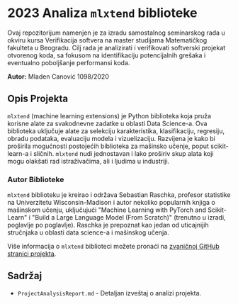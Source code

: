 # 2023 Analiza `mlxtend` biblioteke

Ovaj repozitorijum namenjen je za izradu samostalnog seminarskog rada u okviru kursa Verifikacija softvera na master studijama Matematičkog fakulteta u Beogradu. Cilj rada je analizirati i verifikovati softverski projekat otvorenog koda, sa fokusom na identifikaciju potencijalnih grešaka i eventualno poboljšanje performansi koda.

**Autor:** Mladen Canović 1098/2020

## Opis Projekta
`mlxtend` (machine learning extensions) je Python biblioteka koja pruža korisne alate za svakodnevne zadatke u oblasti Data Science-a. Ova biblioteka uključuje alate za selekciju karakteristika, klasifikaciju, regresiju, obradu podataka, evaluaciju modela i vizuelizaciju. Razvijena je kako bi proširila mogućnosti postojećih biblioteka za mašinsko učenje, poput scikit-learn-a i sličnih. `mlxtend` nudi jednostavan i lako proširiv skup alata koji mogu olakšati rad istraživačima, ali i ljudima u industriji.

### Autor Biblioteke

`mlxtend` biblioteku je kreirao i održava Sebastian Raschka, profesor statistike na Univerzitetu Wisconsin-Madison i autor nekoliko popularnih knjiga o mašinskom učenju, uključujući "Machine Learning with PyTorch and Scikit-Learn" i "Build a Large Language Model (From Scratch)" (trenutno u izradi, poglavlje po poglavlje). Raschka je prepoznat kao jedan od uticajnijih stručnjaka u oblasti data science-a i mašinskog učenja.

Više informacija o `mlxtend` biblioteci možete pronaći na [zvaničnoj GitHub stranici projekta](https://github.com/rasbt/mlxtend).

## Sadržaj

- `ProjectAnalysisReport.md` - Detaljan izveštaj o analizi projekta.

